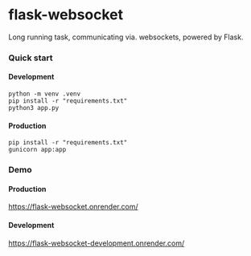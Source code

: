 # flask-websocket

Long running task, communicating via. websockets, powered by Flask. 

### Quick start

#### Development
```
python -m venv .venv
pip install -r "requirements.txt"
python3 app.py
```

#### Production
```
pip install -r "requirements.txt"
gunicorn app:app
```

### Demo

#### Production
https://flask-websocket.onrender.com/

#### Development
https://flask-websocket-development.onrender.com/
